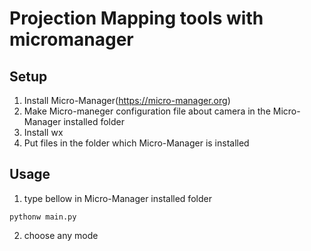 # Projection Mapping tools with micromanager

## Setup
1. Install Micro-Manager(https://micro-manager.org)
2. Make Micro-maneger configuration file about camera in the Micro-Manager installed folder
3. Install wx
4. Put files in the folder which Micro-Manager is installed

## Usage
1. type bellow in Micro-Manager installed folder
```
pythonw main.py
```
2. choose any mode

